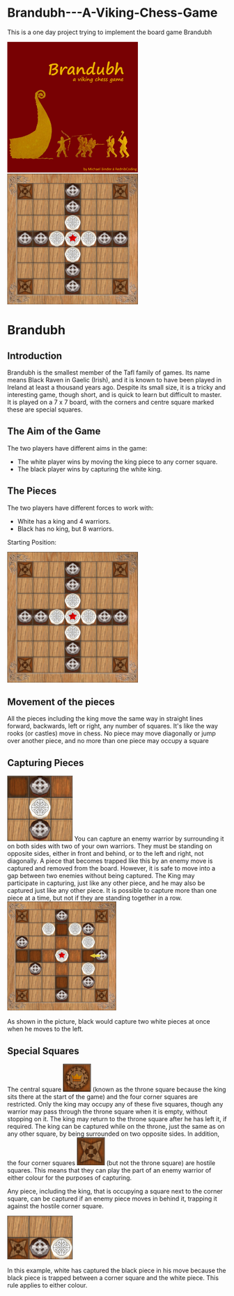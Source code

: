 # Brandubh---A-Viking-Chess-Game
This is a one day project trying to implement the board game Brandubh


<p float="left">
  <img src="/assets/rules/titleRules.png" width="300" />
  <img src="/assets/rules/startingposition.png" width="300" /> 
</p>

# Brandubh

## Introduction

Brandubh is the smallest member of the Tafl family of games. Its name means Black Raven in
Gaelic (Irish), and it is known to have been played in Ireland at least a thousand years ago.
Despite its small size, it is a tricky and interesting game, though short, and is quick to learn but
difficult to master. It is played on a 7 x 7 board, with the corners and centre square marked these
are special squares.


## The Aim of the Game

The two players have different aims in the game:

- The white player wins by moving the king piece to any corner square.
- The black player wins by capturing the white king.

## The Pieces

The two players have different forces to work with:

- White has a king and 4 warriors.
- Black has no king, but 8 warriors.

Starting Position:

<img src="/assets/rules/startingposition.png" width="300" />


## Movement of the pieces

All the pieces including the king move the same way in straight lines forward, backwards, left or
right, any number of squares. It's like the way rooks (or castles) move in chess. No piece may
move diagonally or jump over another piece, and no more than one piece may occupy a square

## Capturing Pieces

<img src="/assets/rules/capture.png" width="150" />
You can capture an enemy warrior by surrounding it on
both sides with two of your own warriors. They must be
standing on opposite sides, either in front and behind, or
to the left and right, not diagonally.
A piece that becomes trapped like this by an enemy move
is captured and removed from the board. However, it is
safe to move into a gap between two enemies without
being captured. The King may participate in capturing,
just like any other piece, and he may also be captured
just like any other piece. It is possible to capture more
than one piece at a time, but not if they are standing
together in a row.

<img src="/assets/rules/capturemultiplepieces.png" width="250" />

As shown in the picture, black
would capture two white pieces
at once when he moves to the
left.

## Special Squares

The central square <img src="/assets/pics/raw/king_square.png" /> (known as the throne square because the king sits there at the
start of the game) and the four corner squares are restricted. Only the king may occupy any of
these five squares, though any warrior may pass through the throne square when it is empty,
without stopping on it. The king may return to the throne square after he has left it, if required.
The king can be captured while on the throne, just the same as on any other square, by being
surrounded on two opposite sides.
In addition, the four corner squares <img src="/assets/pics/raw/corner_square.png" /> (but not the throne square) are hostile squares.
This means that they can play the part of an enemy warrior of either colour for the purposes of
capturing.

Any piece, including the king, that is occupying a square
next to the corner square, can be captured if an enemy
piece moves in behind it, trapping it against the hostile
corner square.

<img src="/assets/rules/hostileSquare.png" width="150"/>

In this example, white has captured the black piece in his
move because the black piece is trapped between a
corner square and the white piece. This rule applies to
either colour.
